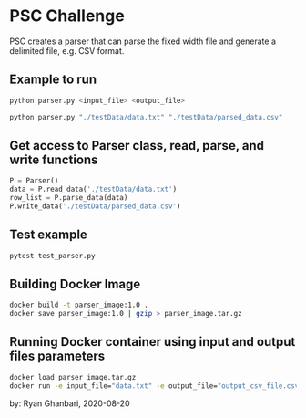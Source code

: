 # PSC Challenge

PSC creates a parser that can parse the fixed width file and generate a
delimited file, e.g. CSV format.

## Example to run

```bash
python parser.py <input_file> <output_file>
```

```bash
python parser.py "./testData/data.txt" "./testData/parsed_data.csv"
```

## Get access to Parser class, read, parse, and write functions
```python
P = Parser()
data = P.read_data('./testData/data.txt')
row_list = P.parse_data(data)
P.write_data('./testData/parsed_data.csv')
```

## Test example

```bash
pytest test_parser.py
```

## Building Docker Image

```bash
docker build -t parser_image:1.0 .
docker save parser_image:1.0 | gzip > parser_image.tar.gz
```

## Running Docker container using input and output files parameters

```bash
docker load parser_image.tar.gz
docker run -e input_file="data.txt" -e output_file="output_csv_file.csv" -v ${PWD} parser_image:1.0
```

by: Ryan Ghanbari, 2020-08-20
